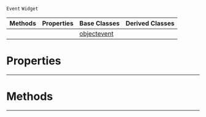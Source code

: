  `Event` `Widget`



|Methods|Properties|Base Classes|Derived Classes|
|---|---|---|---|
| | |[objectevent](https://github.com/zeroengineteam/ZeroDocs/code_reference/class_reference/objectevent.markdown)| |


 #  Properties


---  
 #  Methods


---  
 

 